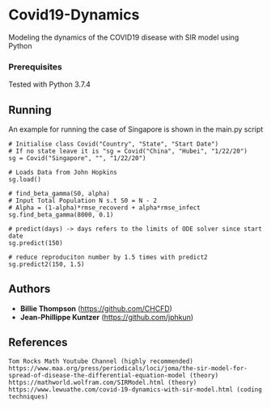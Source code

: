 # Covid19-Dynamics

Modeling the dynamics of the COVID19 disease with SIR model using Python

### Prerequisites

Tested with Python 3.7.4

## Running

An example for running the case of Singapore is shown in the main.py script
```
# Initialise class Covid("Country", "State", "Start Date")
# If no state leave it is "sg = Covid("China", "Hubei", "1/22/20")
sg = Covid("Singapore", "", "1/22/20")

# Loads Data from John Hopkins
sg.load()

# find_beta_gamma(S0, alpha)
# Input Total Population N s.t S0 = N - 2
# Alpha = (1-alpha)*rmse_recoverd + alpha*rmse_infect
sg.find_beta_gamma(8000, 0.1)

# predict(days) -> days refers to the limits of ODE solver since start date
sg.predict(150)

# reduce reproduciton number by 1.5 times with predict2
sg.predict2(150, 1.5)
``` 

## Authors

* **Billie Thompson** (https://github.com/CHCFD)
* **Jean-Phillippe Kuntzer** (https://github.com/jphkun)

## References
    Tom Rocks Math Youtube Channel (highly recommended)
    https://www.maa.org/press/periodicals/loci/joma/the-sir-model-for-spread-of-disease-the-differential-equation-model (theory)
    https://mathworld.wolfram.com/SIRModel.html (theory)
    https://www.lewuathe.com/covid-19-dynamics-with-sir-model.html (coding techniques)


